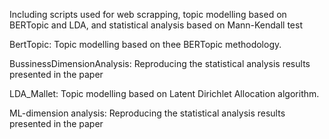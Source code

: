 Including scripts used for web scrapping, topic modelling based on BERTopic and LDA, and statistical analysis based on Mann-Kendall test  


BertTopic:  Topic modelling based on thee BERTopic methodology. 

BussinessDimensionAnalysis: Reproducing the statistical analysis results presented in the paper
 
LDA_Mallet: Topic modelling based on Latent Dirichlet Allocation algorithm.

ML-dimension analysis: Reproducing the statistical analysis results presented in the paper
